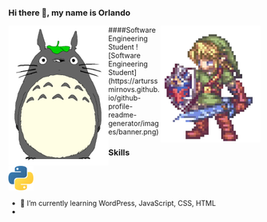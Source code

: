 
### Hi there 👋, my name is Orlando
<img src="https://github.com/phenomhunter/phenomhunter/blob/main/sprites/FreePiercingHamster-max-1mb.gif" width="200" align="left" />
<img src="https://github.com/phenomhunter/phenomhunter/blob/main/sprites/linkZelda.gif" width="200" align="right"/>
####Software Engineering Student
![Software Engineering Student](https://arturssmirnovs.github.io/github-profile-readme-generator/images/banner.png)


### Skills
<img src="https://github.com/phenomhunter/phenomhunter/blob/main/images/python_logo.png" width="50"/>

- 🌱 I’m currently learning WordPress, JavaScript, CSS, HTML 
- 






